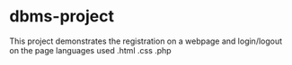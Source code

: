 # dbms-project
This project demonstrates the registration on a webpage and login/logout on the page
languages used
.html
.css
.php
